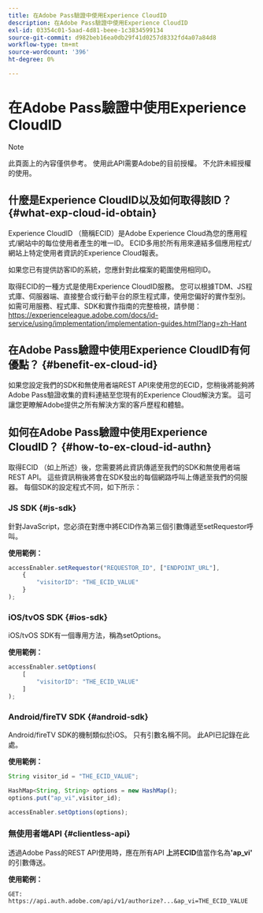 ```yaml
---
title: 在Adobe Pass驗證中使用Experience CloudID
description: 在Adobe Pass驗證中使用Experience CloudID
exl-id: 03354c01-5aad-4d81-beee-1c3834599134
source-git-commit: d982beb16ea0db29f41d0257d8332fd4a07a84d8
workflow-type: tm+mt
source-wordcount: '396'
ht-degree: 0%

---
```


# 在Adobe Pass驗證中使用Experience CloudID

>[!NOTE]
>
>此頁面上的內容僅供參考。 使用此API需要Adobe的目前授權。 不允許未經授權的使用。

## 什麼是Experience CloudID以及如何取得該ID？ {#what-exp-cloud-id-obtain}

Experience CloudID （簡稱ECID）是Adobe Experience Cloud為您的應用程式/網站中的每位使用者產生的唯一ID。 ECID多用於所有用來連結多個應用程式/網站上特定使用者資訊的Experience Cloud報表。

如果您已有提供訪客ID的系統，您應針對此檔案的範圍使用相同ID。

取得ECID的一種方式是使用Experience CloudID服務。 您可以根據TDM、JS程式庫、伺服器端、直接整合或行動平台的原生程式庫，使用您偏好的實作型別。 如需可用服務、程式庫、SDK和實作指南的完整檢視，請參閱： <https://experienceleague.adobe.com/docs/id-service/using/implementation/implementation-guides.html?lang=zh-Hant>

## 在Adobe Pass驗證中使用Experience CloudID有何優點？ {#benefit-ex-cloud-id}

如果您設定我們的SDK和無使用者端REST API來使用您的ECID，您稍後將能夠將Adobe Pass驗證收集的資料連結至您現有的Experience Cloud解決方案。 這可讓您更瞭解Adobe提供之所有解決方案的客戶歷程和體驗。

## 如何在Adobe Pass驗證中使用Experience CloudID？ {#how-to-ex-cloud-id-authn}

取得ECID （如上所述）後，您需要將此資訊傳遞至我們的SDK和無使用者端REST API。 這些資訊稍後將會在SDK發出的每個網路呼叫上傳遞至我們的伺服器。 每個SDK的設定程式不同，如下所示：

### JS SDK {#js-sdk}

針對JavaScript，您必須在對應中將ECID作為第三個引數傳遞至setRequestor呼叫。

**使用範例：**

```JavaScript
accessEnabler.setRequestor("REQUESTOR_ID", ["ENDPOINT_URL"],
    {
        "visitorID": "THE_ECID_VALUE"
    }
);
```

### iOS/tvOS SDK {#ios-sdk}

iOS/tvOS SDK有一個專用方法，稱為setOptions。

**使用範例：**

```JavaScript
accessEnabler.setOptions(
    [
        "visitorID": "THE_ECID_VALUE"
    ]
);
```

### Android/fireTV SDK {#android-sdk}

Android/fireTV SDK的機制類似於iOS。 只有引數名稱不同。 此API已記錄在此處。

**使用範例：**

```JavaScript
String visitor_id = "THE_ECID_VALUE";

HashMap<String, String> options = new HashMap();
options.put("ap_vi",visitor_id);

accessEnabler.setOptions(options);
```

### 無使用者端API {#clientless-api}

透過Adobe Pass的REST API使用時，應在所有API **上**&#x200B;將&#x200B;**ECID**&#x200B;值當作名為&#x200B;**&#39;ap_vi&#39;**&#x200B;的引數傳送。

**使用範例：**

`GET: https://api.auth.adobe.com/api/v1/authorize?...&ap_vi=THE_ECID_VALUE`
